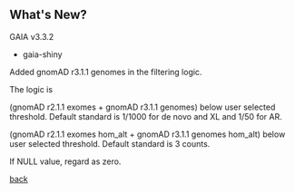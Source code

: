 ## What's New?

GAIA v3.3.2

* gaia-shiny

Added gnomAD r3.1.1 genomes in the filtering logic. 

The logic is 

(gnomAD r2.1.1 exomes + gnomAD r3.1.1 genomes) below user selected threshold. Default standard is 1/1000 for de novo and XL and 1/50 for AR. 

(gnomAD r2.1.1 exomes hom_alt + gnomAD r3.1.1 genomes hom_alt) below user selected threshold. Default standard is 3 counts. 

If NULL value, regard as zero. 

[back](./)
